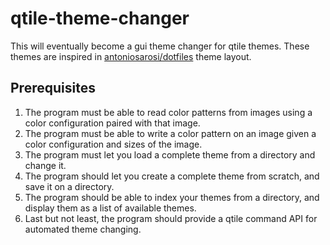 # qtile-theme-changer

This will eventually become a gui theme changer for qtile themes. These themes are inspired in [antoniosarosi/dotfiles](https://github.com/antoniosarosi/dotfiles) theme layout.

## Prerequisites

1. The program must be able to read color patterns from images using a color configuration paired with that image.
2. The program must be able to write a color pattern on an image given a color configuration and sizes of the image.
3. The program must let you load a complete theme from a directory and change it.
4. The program should let you create a complete theme from scratch, and save it on a directory.
5. The program should be able to index your themes from a directory, and display them as a list of available themes.
6. Last but not least, the program should provide a qtile command API for automated theme changing.

